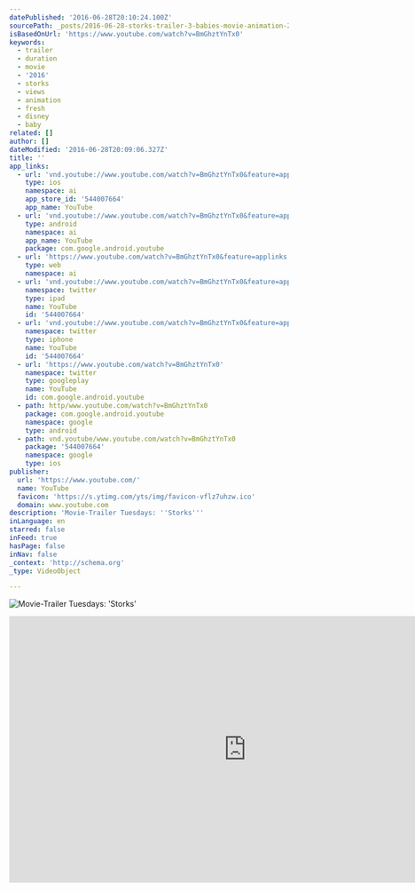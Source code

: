 ```yaml
---
datePublished: '2016-06-28T20:10:24.100Z'
sourcePath: _posts/2016-06-28-storks-trailer-3-babies-movie-animation-2016.md
isBasedOnUrl: 'https://www.youtube.com/watch?v=BmGhztYnTx0'
keywords:
  - trailer
  - duration
  - movie
  - '2016'
  - storks
  - views
  - animation
  - fresh
  - disney
  - baby
related: []
author: []
dateModified: '2016-06-28T20:09:06.327Z'
title: ''
app_links:
  - url: 'vnd.youtube://www.youtube.com/watch?v=BmGhztYnTx0&feature=applinks'
    type: ios
    namespace: ai
    app_store_id: '544007664'
    app_name: YouTube
  - url: 'vnd.youtube://www.youtube.com/watch?v=BmGhztYnTx0&feature=applinks'
    type: android
    namespace: ai
    app_name: YouTube
    package: com.google.android.youtube
  - url: 'https://www.youtube.com/watch?v=BmGhztYnTx0&feature=applinks'
    type: web
    namespace: ai
  - url: 'vnd.youtube://www.youtube.com/watch?v=BmGhztYnTx0&feature=applinks'
    namespace: twitter
    type: ipad
    name: YouTube
    id: '544007664'
  - url: 'vnd.youtube://www.youtube.com/watch?v=BmGhztYnTx0&feature=applinks'
    namespace: twitter
    type: iphone
    name: YouTube
    id: '544007664'
  - url: 'https://www.youtube.com/watch?v=BmGhztYnTx0'
    namespace: twitter
    type: googleplay
    name: YouTube
    id: com.google.android.youtube
  - path: http/www.youtube.com/watch?v=BmGhztYnTx0
    package: com.google.android.youtube
    namespace: google
    type: android
  - path: vnd.youtube/www.youtube.com/watch?v=BmGhztYnTx0
    package: '544007664'
    namespace: google
    type: ios
publisher:
  url: 'https://www.youtube.com/'
  name: YouTube
  favicon: 'https://s.ytimg.com/yts/img/favicon-vflz7uhzw.ico'
  domain: www.youtube.com
description: 'Movie-Trailer Tuesdays: ''Storks'''
inLanguage: en
starred: false
inFeed: true
hasPage: false
inNav: false
_context: 'http://schema.org'
_type: VideoObject

---
```

![Movie-Trailer Tuesdays: 'Storks'](https://the-grid-user-content.s3-us-west-2.amazonaws.com/6aee9925-76cb-486d-95ce-df42d8a93797.jpg)

<iframe src="https://cdn.embedly.com/widgets/media.html?src=https%3A%2F%2Fwww.youtube.com%2Fembed%2FBmGhztYnTx0%3Ffeature%3Doembed&amp;url=http%3A%2F%2Fwww.youtube.com%2Fwatch%3Fv%3DBmGhztYnTx0&amp;image=https%3A%2F%2Fi.ytimg.com%2Fvi%2FBmGhztYnTx0%2Fhqdefault.jpg&amp;key=b7d04c9b404c499eba89ee7072e1c4f7&amp;type=text%2Fhtml&amp;schema=youtube" width="854" height="480" scrolling="no" frameborder="0" allowfullscreen="" style=""></iframe>